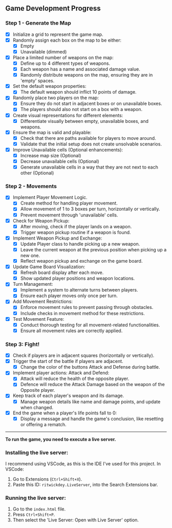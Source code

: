 ## Game Development Progress

### Step 1 - Generate the Map

- [x] Initialize a grid to represent the game map.
- [x] Randomly assign each box on the map to be either:
    - [x] Empty
    - [x] Unavailable (dimmed)
- [x] Place a limited number of weapons on the map:
    - [x] Define up to 4 different types of weapons.
    - [x] Each weapon has a name and associated damage value.
    - [x] Randomly distribute weapons on the map, ensuring they are in 'empty' spaces.
- [x] Set the default weapon properties:
    - [x] The default weapon should inflict 10 points of damage.
- [x] Randomly place two players on the map:
    - [x] Ensure they do not start in adjacent boxes or on unavailable boxes.
    - [x] The players should also not start on a box with a weapon.
- [x] Create visual representations for different elements:
    - [x] Differentiate visually between empty, unavailable boxes, and weapons.
- [x] Ensure the map is valid and playable:
    - [x] Check that there are paths available for players to move around.
    - [x] Validate that the initial setup does not create unsolvable scenarios.
- [x] Improve Unavailable cells (Optional enhancements):
    - [x] Increase map size (Optional)
    - [x] Decrease unavailable cells (Optional)
    - [x] Generate unavailable cells in a way that they are not next to each other (Optional)

### Step 2 - Movements

- [x] Implement Player Movement Logic.
    - [x] Create method for handling player movement.
    - [x] Allow movement of 1 to 3 boxes per turn, horizontally or vertically.
    - [x] Prevent movement through 'unavailable' cells.

- [x] Check for Weapon Pickup:
    - [x] After moving, check if the player lands on a weapon.
    - [x] Trigger weapon pickup routine if a weapon is found.

- [x] Implement Weapon Pickup and Exchange:
    - [x] Update Player class to handle picking up a new weapon.
    - [x] Leave the current weapon at the previous position when picking up a new one.
    - [x] Reflect weapon pickup and exchange on the game board.

- [x] Update Game Board Visualization:
    - [x] Refresh board display after each move.
    - [x] Show updated player positions and weapon locations.

- [x] Turn Management:
    - [x] Implement a system to alternate turns between players.
    - [x] Ensure each player moves only once per turn.

- [x] Add Movement Restrictions:
    - [x] Enforce movement rules to prevent passing through obstacles.
    - [x] Include checks in movement method for these restrictions.

- [x] Test Movement Feature:
    - [x] Conduct thorough testing for all movement-related functionalities.
    - [x] Ensure all movement rules are correctly applied.

### Step 3: Fight!

- [x] Check if players are in adjacent squares (horizontally or vertically).
- [x] Trigger the start of the battle if players are adjacent.
    - [x] Change the color of the buttons Attack and Defense during battle.

- [x] Implement player actions: Attack and Defend:
    - [x] Attack will reduce the health of the opposite player.
    - [x] Defence will reduce the Attack Damage based on the weapon of the Opposite player.

- [x] Keep track of each player's weapon and its damage.
    - [x] Manage weapon details like name and damage points, and update when changed.

- [x] End the game when a player's life points fall to 0:
    - [x] Display a message and handle the game's conclusion, like resetting or offering a rematch.

---

**To run the game, you need to execute a live server.**

### Installing the live server:
I recommend using VSCode, as this is the IDE I've used for this project. 
In VSCode:

1. Go to Extensions (`Ctrl+Shift+X`).
2. Paste this ID: `ritwickdey.LiveServer`, into the Search Extensions bar.

### Running the live server:
1. Go to the `index.html` file.
2. Press `Ctrl+Shift+P`.
3. Then select the 'Live Server: Open with Live Server' option.
